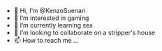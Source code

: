 - 👋 Hi, I’m @KenzoSuenari
- 👀 I’m interested in gaming 
- 🌱 I’m currently learning sex
- 💞️ I’m looking to collaborate on a stripper's house
- 📫 How to reach me ...

<!---
KenzoSuenari/KenzoSuenari is a ✨ special ✨ repository because its `README.md` (this file) appears on your GitHub profile.
You can click the Preview link to take a look at your changes.
--->
